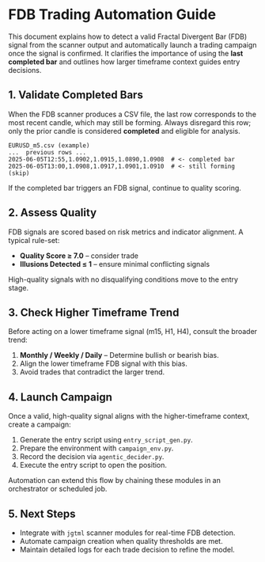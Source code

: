 # FDB Trading Automation Guide

This document explains how to detect a valid Fractal Divergent Bar (FDB) signal from the scanner output and automatically launch a trading campaign once the signal is confirmed. It clarifies the importance of using the **last completed bar** and outlines how larger timeframe context guides entry decisions.

## 1. Validate Completed Bars

When the FDB scanner produces a CSV file, the last row corresponds to the most recent candle, which may still be forming. Always disregard this row; only the prior candle is considered **completed** and eligible for analysis.

```
EURUSD_m5.csv (example)
...  previous rows ...
2025-06-05T12:55,1.0902,1.0915,1.0890,1.0908  # <- completed bar
2025-06-05T13:00,1.0908,1.0917,1.0901,1.0910  # <- still forming (skip)
```

If the completed bar triggers an FDB signal, continue to quality scoring.

## 2. Assess Quality

FDB signals are scored based on risk metrics and indicator alignment. A typical rule-set:

- **Quality Score ≥ 7.0** – consider trade
- **Illusions Detected ≤ 1** – ensure minimal conflicting signals

High-quality signals with no disqualifying conditions move to the entry stage.

## 3. Check Higher Timeframe Trend

Before acting on a lower timeframe signal (m15, H1, H4), consult the broader trend:

1. **Monthly / Weekly / Daily** – Determine bullish or bearish bias.
2. Align the lower timeframe FDB signal with this bias.
3. Avoid trades that contradict the larger trend.

## 4. Launch Campaign

Once a valid, high-quality signal aligns with the higher-timeframe context, create a campaign:

1. Generate the entry script using `entry_script_gen.py`.
2. Prepare the environment with `campaign_env.py`.
3. Record the decision via `agentic_decider.py`.
4. Execute the entry script to open the position.

Automation can extend this flow by chaining these modules in an orchestrator or scheduled job.

## 5. Next Steps

- Integrate with `jgtml` scanner modules for real-time FDB detection.
- Automate campaign creation when quality thresholds are met.
- Maintain detailed logs for each trade decision to refine the model.
